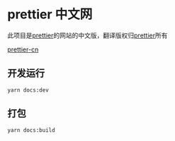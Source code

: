 # prettier 中文网

此项目是[prettier](https://prettier.io)的网站的中文版，翻译版权归[prettier](https://prettier.io)所有

[prettier-cn](https://prettier-cn.top)

## 开发运行

```
yarn docs:dev
```

## 打包

```
yarn docs:build
```
